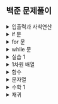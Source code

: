 ## 백준 문제풀이

<details markdown="1">
<summary>입출력과 사칙연산</summary>

1. [hello World](https://github.com/uuuugi/beakjoon/blob/master/src/2557.c) 
2. [we love kriii](https://github.com/uuuugi/beakjoon/blob/master/src/10718.c)
3. [고양이](https://github.com/uuuugi/beakjoon/blob/master/src/10171.c)  
4. [개](https://github.com/uuuugi/beakjoon/blob/master/src/10172.c)
5. [A+B](https://github.com/uuuugi/beakjoon/blob/master/src/1000.c)
6. [A-B](https://github.com/uuuugi/beakjoon/blob/master/src/1001.c)
7. [AxB](https://github.com/uuuugi/beakjoon/blob/master/src/10998.c)
8. [A/B](https://github.com/uuuugi/beakjoon/blob/master/src/1008.c)
9. [사칙연산](https://github.com/uuuugi/beakjoon/blob/master/src/10869.c)
10. [나머지](https://github.com/uuuugi/beakjoon/blob/master/src/10430.c)
11. [곱셈](https://github.com/uuuugi/beakjoon/blob/master/src/2588.c)

</details>

<details markdown="1">
<summary>if 문</summary>

1. [두 수 비교하기](https://github.com/uuuugi/beakjoon/blob/master/src/1330.c)
2. [시험성적](https://github.com/uuuugi/beakjoon/blob/master/src/9498.c)
3. [윤년](https://github.com/uuuugi/beakjoon/blob/master/src/2753.c)
4. [사분면 고르기](https://github.com/uuuugi/beakjoon/blob/master/src/14681.c)
5. [알람 시계](https://github.com/uuuugi/beakjoon/blob/master/src/2884.c)

</details>

<details markdown="1">
<summary>for 문</summary>

1. [구구단](https://github.com/uuuugi/beakjoon/blob/master/src/2739.c)
2. [A+B -3](https://github.com/uuuugi/beakjoon/blob/master/src/10950.c)
3. [합](https://github.com/uuuugi/beakjoon/blob/master/src/8393.c)
4. [빠른 A+B](https://github.com/uuuugi/beakjoon/blob/master/src/15552.c)
5. [N 찍기](https://github.com/uuuugi/beakjoon/blob/master/src/2741.c)
6. [기찍 N](https://github.com/uuuugi/beakjoon/blob/master/src/2742.c)
7. [A+B -7](https://github.com/uuuugi/beakjoon/blob/master/src/11021.c)
8. [A+B -8](https://github.com/uuuugi/beakjoon/blob/master/src/11022.c)
9. [별찍기 -1](https://github.com/uuuugi/beakjoon/blob/master/src/2438.c)
10. [별찍기 -2](https://github.com/uuuugi/beakjoon/blob/master/src/2439.c)
11. [X보다 작은 수](https://github.com/uuuugi/beakjoon/blob/master/src/10871.c)

</details>

<details markdown="1">
<summary>while 문</summary>

1. [A+B -5](https://github.com/uuuugi/beakjoon/blob/master/src/10952.c)
2. [A+B -4](https://github.com/uuuugi/beakjoon/blob/master/src/10951.c)
3. [더하기 사이클](https://github.com/uuuugi/beakjoon/blob/master/src/1110.c)

</details>

<details markdown="1">
<summary>실습 1</summary>

1. [평균점수](https://github.com/uuuugi/beakjoon/blob/master/src/10039.c)
2. [상근날드](https://github.com/uuuugi/beakjoon/blob/master/src/5543.c)
3. [세 수](https://github.com/uuuugi/beakjoon/blob/master/src/10817.c)
4. [별찍기 -13](https://github.com/uuuugi/beakjoon/blob/master/src/2523.c)
5. [별찍기 -9](https://github.com/uuuugi/beakjoon/blob/master/src/2446.c)
6. [별찍기 -21](https://github.com/uuuugi/beakjoon/blob/master/src/10996.c)

</details>

<details markdown="1">
<summary>1차원 배열</summary>

1. [최소,최대](https://github.com/uuuugi/beakjoon/blob/master/src/10818.c)
2. [최댓값](https://github.com/uuuugi/beakjoon/blob/master/src/2562.c)
3. [숫자의 개수](https://github.com/uuuugi/beakjoon/blob/master/src/2577.c)
4. [나머지](https://github.com/uuuugi/beakjoon/blob/master/src/3052.c)
5. [평균](https://github.com/uuuugi/beakjoon/blob/master/src/1546.c)
6. [OX퀴즈](https://github.com/uuuugi/beakjoon/blob/master/src/8958.c)
7. [평균은 넘겠지](https://github.com/uuuugi/beakjoon/blob/master/src/4344.c)

</details>

<details markdown="1">
<summary>함수</summary>

1. [정수 N개의 합](https://github.com/uuuugi/beakjoon/blob/master/src/15596.c)
2. [셀프넘버](https://github.com/uuuugi/beakjoon/blob/master/src/4673.c)
3. [한수](https://github.com/uuuugi/beakjoon/blob/master/src/1065.c)

</details>

<details markdown="1">
<summary>문자열</summary>

1. [아스키 코드](https://github.com/uuuugi/beakjoon/blob/master/src/11654.c)
2. [숫자의 합](https://github.com/uuuugi/beakjoon/blob/master/src/11720.c)
3. [알파벳 찾기](https://github.com/uuuugi/beakjoon/blob/master/src/10809.c)
4. [문자열 반복](https://github.com/uuuugi/beakjoon/blob/master/src/2675.c)
5. [단어 공부](https://github.com/uuuugi/beakjoon/blob/master/src/1157.c)
6. [단어의 개수](https://github.com/uuuugi/beakjoon/blob/master/src/1152.c)
7. [상수](https://github.com/uuuugi/beakjoon/blob/master/src/2908.c)
8. [다이얼](https://github.com/uuuugi/beakjoon/blob/master/src/5622.c)
9. [크로아티아 알파벳](https://github.com/uuuugi/beakjoon/blob/master/src/2941.c)
10. [그룹 단어 체커](https://github.com/uuuugi/beakjoon/blob/master/src/1316.c)
</details>

<details markdown="1">
<summary>수학 1</summary>

1. [손익분기점](https://github.com/uuuugi/beakjoon/blob/master/src/1712.c)
</details>

<details markdown="1">
<summary>재귀</summary>

1. [팩토리얼](https://github.com/uuuugi/beakjoon/blob/master/src/10872.c)
2. [피보나치 수 5](https://github.com/uuuugi/beakjoon/blob/master/src/10870.c)
</details>
